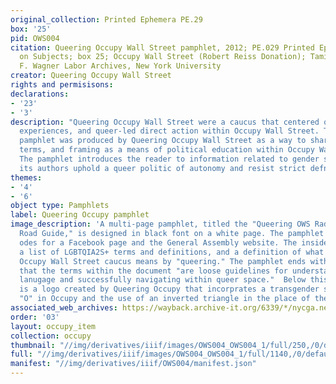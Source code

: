 ```yaml
---
original_collection: Printed Ephemera PE.29
box: '25'
pid: OWS004
citation: Queering Occupy Wall Street pamphlet, 2012; PE.029 Printed Ephemera Collection
  on Subjects; box 25; Occupy Wall Street (Robert Reiss Donation); Tamiment Library/Robert
  F. Wagner Labor Archives, New York University
creator: Queering Occupy Wall Street
rights and permisisons:
declarations:
- '23'
- '3'
description: "Queering Occupy Wall Street were a caucus that centered queer lives,
  experiences, and queer-led direct action within Occupy Wall Street. This multi-page
  pamphlet was produced by Queering Occupy Wall Street as a way to share language,
  terms, and framing as a means of political education within Occupy Wall Street.
  The pamphlet introduces the reader to information related to gender sexuality; however,
  its authors uphold a queer politic of autonomy and resist strict defnition. \n\n"
themes:
- '4'
- '6'
object type: Pamphlets
label: Queering Occupy pamphlet
image_description: 'A multi-page pamphlet, titled the "Queering OWS Radical Language
  Road Guide," is designed in black font on a white page. The pamphlet includes QR
  odes for a Facebook page and the General Assembly website. The inside pages include
  a list of LGBTQIA2S+ terms and definitions, and a definition of what the Queering
  Occupy Wall Street caucus means by "queering." The pamphlet ends with a disclaimer
  that the terms within the document "are loose guidelines for understanding important
  lanugage and successfully navigating within queer space."  Below this statement
  is a logo created by Queering Occupy that incorprates a transgender symbol as the
  "O" in Occupy and the use of an inverted triangle in the place of the "U" in "Occupy." '
associated_web_archives: https://wayback.archive-it.org/6339/*/nycga.net
order: '03'
layout: occupy_item
collection: occupy
thumbnail: "//img/derivatives/iiif/images/OWS004_OWS004_1/full/250,/0/default.jpg"
full: "//img/derivatives/iiif/images/OWS004_OWS004_1/full/1140,/0/default.jpg"
manifest: "//img/derivatives/iiif/OWS004/manifest.json"
---
```

